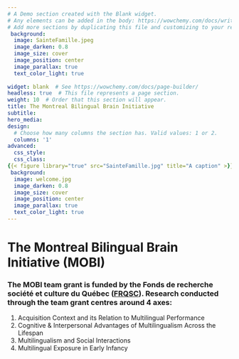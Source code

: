 ```yaml
---
# A Demo section created with the Blank widget.
# Any elements can be added in the body: https://wowchemy.com/docs/writing-markdown-latex/
# Add more sections by duplicating this file and customizing to your requirements.
 background:
  image: SainteFamille.jpeg
  image_darken: 0.8
  image_size: cover
  image_position: center
  image_parallax: true
  text_color_light: true
  
widget: blank  # See https://wowchemy.com/docs/page-builder/
headless: true  # This file represents a page section.
weight: 10  # Order that this section will appear.
title: The Montreal Bilingual Brain Initiative
subtitle: 
hero_media: 
design:
  # Choose how many columns the section has. Valid values: 1 or 2.
  columns: '1'
advanced:
  css_style:
  css_class:
{{< figure library="true" src="SainteFamille.jpg" title="A caption" >}} 
 background:
  image: welcome.jpg
  image_darken: 0.8
  image_size: cover
  image_position: center
  image_parallax: true
  text_color_light: true
---
```


# **The Montreal Bilingual Brain Initiative (MOBI)** 
 ### The MOBI team grant is funded by the Fonds de recherche société et culture du Québec ([FRQSC](http://www.frqsc.gouv.qc.ca)). Research conducted through the team grant centres around 4 axes:

  1. Acquisition Context and its Relation to Multilingual Performance
  2. Cognitive & Interpersonal Advantages of Multilingualism Across the Lifespan
  3. Multilingualism and Social Interactions 
  4. Multilingual Exposure in Early Infancy

